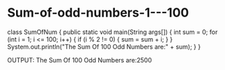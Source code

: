 # Sum-of-odd-numbers-1---100
class SumOfNum 
 {
 public static void main(String args[]) 
 {
 int sum = 0;
 for (int i = 1; i <= 100; i++) 
 {
 if (i % 2 != 0) 
 {
 sum = sum + i;
 }
 }
 System.out.println("The Sum Of 100 Odd Numbers are:" + sum);
 }
 }


OUTPUT:
The Sum Of 100 Odd Numbers are:2500
